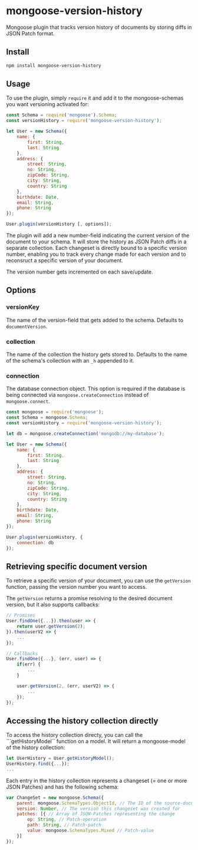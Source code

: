 # mongoose-version-history

Mongoose plugin that tracks version history of documents by storing diffs in JSON Patch format.

## Install

```bash
npm install mongoose-version-history
```

## Usage

To use the plugin, simply ```require``` it and add it to the mongoose-schemas you want versioning activated for:

```javascript
const Schema = require('mongoose').Schema;
const versionHistory = require('mongoose-version-history');

let User = new Schema({
    name: {
        first: String,
        last: String
    },
    address: {
        street: String,
        no: String,
        zipCode: String,
        city: String,
        country: String
    },
    birthdate: Date,
    email: String,
    phone: String
});

User.plugin(versionHistory [, options]);
```

The plugin will add a new number-field indicating the current version of the document to your schema.
It will store the history as JSON Patch diffs in a separate collection. Each changeset is directly bound to a specific version number, enabling you to track every change made for each version and to reconsruct a specific version of your document.

The version number gets incremented on each save/update.

## Options

### versionKey

The name of the version-field that gets added to the schema. Defaults to ```documentVersion```.

### collection

The name of the collection the history gets stored to. Defaults to the name of the schema's collection with an ```_h``` appended to it.

### connection

The database connection object. This option is required if the database is being connected via ```mongoose.createConnection``` instead of ```mongoose.connect```.

```javascript
const mongoose = require('mongoose');
const Schema = mongoose.Schema;
const versionHistory = require('mongoose-version-history');

let db = mongoose.createConnection('mongodb://my-database');

let User = new Schema({
    name: {
        first: String,
        last: String
    },
    address: {
        street: String,
        no: String,
        zipCode: String,
        city: String,
        country: String
    },
    birthdate: Date,
    email: String,
    phone: String
});

User.plugin(versionHistory, {
    connection: db
});
```

## Retrieving specific document version

To retrieve a specific version of your document, you can use the ```getVersion``` function, passing the version number you want to access.

The ```getVersion``` returns a promise resolving to the desired document version, but it also supports callbacks:

```javascript
// Promises
User.findOne({...}).then(user => {
    return user.getVersion(2);
}).then(userV2 => {
    ...
});

// Callbacks
User.findOne({...}, (err, user) => {
    if(err) {
        ...
    }

    user.getVersion(2, (err, userV2) => {
        ...
    });
});
```

## Accessing the history collection directly

To access the history collection directy, you can call the ```getHistoryModel`` function on a model.
It will return a mongoose-model of the history collection:

```javascript
let UserHistory = User.getHistoryModel();
UserHistory.find({...});
...
```

Each entry in the history collection represents a changeset (= one or more JSON Patches) and has the following schema:

```javascript
var ChangeSet = new mongoose.Schema({
    parent: mongoose.SchemaTypes.ObjectId, // The ID of the source-document this changeset is attached to
    version: Number, // The version this changeset was created for
    patches: [{ // Array of JSON-Patches representing the change
        op: String, // Patch-operation
        path: String, // Patch-patch
        value: mongoose.SchemaTypes.Mixed // Patch-value
    }]
});
```